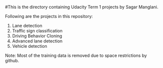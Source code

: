 #This is the directory containing Udacity Term 1 projects by Sagar Manglani.

Following are the projects in this repository:

1. Lane detection
2. Traffic sign classification
3. Driving Behavior Cloning
4. Advanced lane detection
5. Vehicle detection

Note: Most of the training data is removed due to space restrictions by github.
